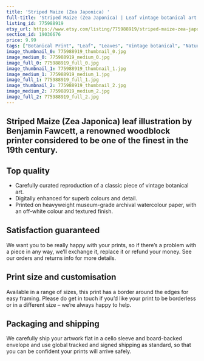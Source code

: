 ```yaml
---
title: 'Striped Maize (Zea Japonica) '
full-title: 'Striped Maize (Zea Japonica) | Leaf vintage botanical art print'
listing_id: 775988919
etsy_url: https://www.etsy.com/listing/775988919/striped-maize-zea-japonica-leaf-vintage?utm_source=site&utm_medium=api&utm_campaign=api
section_id: 19036676
price: 9.99
tags: ["Botanical Print", "Leaf", "Leaves", "Vintage botanical", "Nature", "Botanical", "Garden", "Leaf print", "Kitchen print", "Vintage wall art", "Gift print", "Gardening", "Josephs coat"]
image_thumbnail_0: 775988919_thumbnail_0.jpg
image_medium_0: 775988919_medium_0.jpg
image_full_0: 775988919_full_0.jpg
image_thumbnail_1: 775988919_thumbnail_1.jpg
image_medium_1: 775988919_medium_1.jpg
image_full_1: 775988919_full_1.jpg
image_thumbnail_2: 775988919_thumbnail_2.jpg
image_medium_2: 775988919_medium_2.jpg
image_full_2: 775988919_full_2.jpg
---
```

Striped Maize (Zea Japonica) leaf illustration by Benjamin Fawcett, a renowned woodblock printer considered to be one of the finest in the 19th century.
---

## Top quality

* Carefully curated reproduction of a classic piece of vintage botanical art.
* Digitally enhanced for superb colours and detail.
* Printed on heavyweight museum-grade archival watercolour paper, with an off-white colour and textured finish.

## Satisfaction guaranteed

We want you to be really happy with your prints, so if there’s a problem with a piece in any way, we’ll exchange it, replace it or refund your money. See our orders and returns info for more details. 

## Print size and customisation

Available in a range of sizes, this print has a border around the edges for easy framing. Please do get in touch if you’d like your print to be borderless or in a different size – we’re always happy to help.

## Packaging and shipping

We carefully ship your artwork flat in a cello sleeve and board-backed envelope and use global tracked and signed shipping as standard, so that you can be confident your prints will arrive safely.
